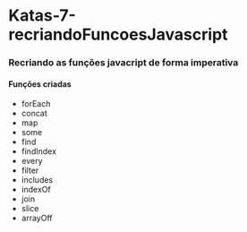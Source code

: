 # Katas-7-recriandoFuncoesJavascript


### Recriando as funções javacript de forma imperativa
#### Funções criadas
- forEach
- concat
- map
- some
- find
- findIndex
- every
- filter
- includes
- indexOf
- join
- slice
- arrayOff
